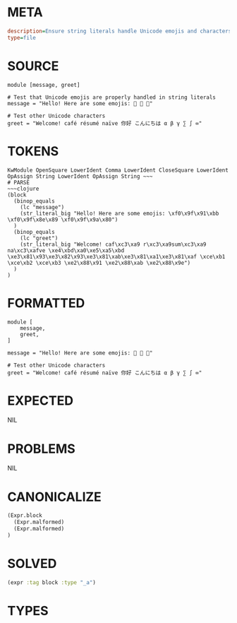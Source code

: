 # META
~~~ini
description=Ensure string literals handle Unicode emojis and characters properly.
type=file
~~~
# SOURCE
~~~roc
module [message, greet]

# Test that Unicode emojis are properly handled in string literals
message = "Hello! Here are some emojis: 👻 🎉 🚀"

# Test other Unicode characters
greet = "Welcome! café résumé naïve 你好 こんにちは α β γ ∑ ∫ ∞"
~~~
# TOKENS
~~~text
KwModule OpenSquare LowerIdent Comma LowerIdent CloseSquare LowerIdent OpAssign String LowerIdent OpAssign String ~~~
# PARSE
~~~clojure
(block
  (binop_equals
    (lc "message")
    (str_literal_big "Hello! Here are some emojis: \xf0\x9f\x91\xbb \xf0\x9f\x8e\x89 \xf0\x9f\x9a\x80")
  )
  (binop_equals
    (lc "greet")
    (str_literal_big "Welcome! caf\xc3\xa9 r\xc3\xa9sum\xc3\xa9 na\xc3\xafve \xe4\xbd\xa0\xe5\xa5\xbd \xe3\x81\x93\xe3\x82\x93\xe3\x81\xab\xe3\x81\xa1\xe3\x81\xaf \xce\xb1 \xce\xb2 \xce\xb3 \xe2\x88\x91 \xe2\x88\xab \xe2\x88\x9e")
  )
)
~~~
# FORMATTED
~~~roc
module [
	message,
	greet,
]

message = "Hello! Here are some emojis: 👻 🎉 🚀"

# Test other Unicode characters
greet = "Welcome! café résumé naïve 你好 こんにちは α β γ ∑ ∫ ∞"
~~~
# EXPECTED
NIL
# PROBLEMS
NIL
# CANONICALIZE
~~~clojure
(Expr.block
  (Expr.malformed)
  (Expr.malformed)
)
~~~
# SOLVED
~~~clojure
(expr :tag block :type "_a")
~~~
# TYPES
~~~roc
~~~
